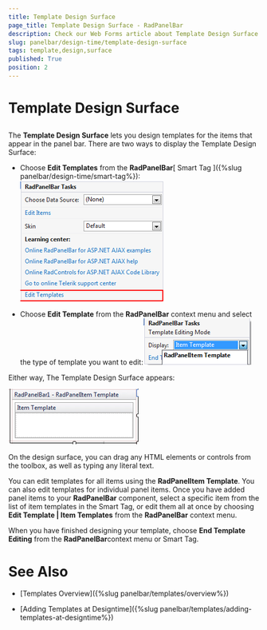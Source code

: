```yaml
---
title: Template Design Surface
page_title: Template Design Surface - RadPanelBar
description: Check our Web Forms article about Template Design Surface.
slug: panelbar/design-time/template-design-surface
tags: template,design,surface
published: True
position: 2
---
```


# Template Design Surface



## 

The **Template Design Surface** lets you design templates for the items that appear in the panel bar. There are two ways to display the Template Design Surface:

* Choose **Edit Templates** from the **RadPanelBar**[ Smart Tag ]({%slug panelbar/design-time/smart-tag%}):
![Smart Tag Edit Templates](images/panelbar_smarttagedittemplates.png)

* Choose **Edit Template** from the **RadPanelBar** context menu and select the type of template you want to edit:![Edit Template Menu](images/panelbar_edittemplatemenu.png)

Either way, The Template Design Surface appears:

![Template Design Surface](images/panelbar_templatedesignsurface.png)

On the design surface, you can drag any HTML elements or controls from the toolbox, as well as typing any literal text.

You can edit templates for all items using the **RadPanelItem Template**. You can also edit templates for individual panel items. Once you have added panel items to your **RadPanelBar** component, select a specific item from the list of item templates in the Smart Tag, or edit them all at once by choosing **Edit Template | Item Templates** from the **RadPanelBar** context menu.

When you have finished designing your template, choose **End Template Editing** from the **RadPanelBar**context menu or Smart Tag.

# See Also

 * [Templates Overview]({%slug panelbar/templates/overview%})

 * [Adding Templates at Designtime]({%slug panelbar/templates/adding-templates-at-designtime%})
